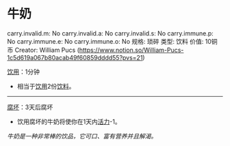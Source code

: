 # 牛奶

carry.invalid.m: No
carry.invalid.a: No
carry.invalid.s: No
carry.immune.p: No
carry.immune.e: No
carry.immune.o: No
规格: 琐碎
类型: 饮料
价值: 10铜币
Creator: William Pucs (https://www.notion.so/William-Pucs-1c5d619a067b80acab49f60859dddd55?pvs=21)

<aside>

[饮用](https://www.notion.so/1b4d619a067b80dba658f1da6870ce81?pvs=21)：1分钟

- 相当于[饮用](https://www.notion.so/1b4d619a067b80dba658f1da6870ce81?pvs=21)2份[饮料](https://www.notion.so/1b3d619a067b80f1bb44dd1a6cee8a70?pvs=21)。

---

[腐坏](https://www.notion.so/1b3d619a067b8039b1fecba63b680faf?pvs=21)：3天后腐坏

- 饮用腐坏的牛奶将使你在1天内[活力](https://www.notion.so/1b3d619a067b805391c0d92f6a9c2e06?pvs=21)-1。
</aside>

*牛奶是一种非常棒的饮品，它可口、富有营养并且解渴。*